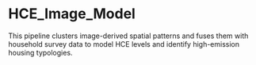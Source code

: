 # HCE_Image_Model
This pipeline clusters image-derived spatial patterns and fuses them with household survey data to model HCE levels and identify high-emission housing typologies.
